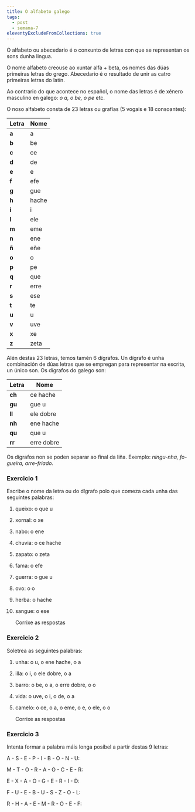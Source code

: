 ```yaml
---
title: O alfabeto galego
tags:
  - post
  - semana-7
eleventyExcludeFromCollections: true
---
```

O alfabeto ou abecedario é o conxunto de letras con que se representan os sons dunha lingua.

O nome alfabeto creouse ao xuntar alfa + beta, os nomes das dúas primeiras letras do grego. Abecedario é o resultado de unir as catro primeiras letras do latín. 

Ao contrario do que acontece no español, o nome das letras é de xénero masculino en galego: *o a, o be, o pe* etc. 

O noso alfabeto consta de 23 letras ou grafías (5 vogais e 18 consoantes):

| Letra | Nome  |
| ----- | ----- |
| **a** | a     |
| **b** | be    |
| **c** | ce    |
| **d** | de    |
| **e** | e     |
| **f** | efe   |
| **g** | gue   |
| **h** | hache |
| **i** | i     |
| **l** | ele   |
| **m** | eme   |
| **n** | ene   |
| **ñ** | eñe   |
| **o** | o     |
| **p** | pe    |
| **q** | que   |
| **r** | erre  |
| **s** | ese   |
| **t** | te    |
| **u** | u     |
| **v** | uve   |
| **x** | xe    |
| **z** | zeta  |

Alén destas 23 letras, temos tamén 6 dígrafos. Un dígrafo é unha combinación de dúas letras que se empregan para representar na escrita, un único son. Os dígrafos do galego son:

| Letra  | Nome       |
| ------ | ---------- |
| **ch** | ce hache   |
| **gu** | gue u      |
| **ll** | ele dobre  |
| **nh** | ene hache  |
| **qu** | que u      |
| **rr** | erre dobre |

Os dígrafos non se poden separar ao final da liña. Exemplo: *ningu-nha, fo-gueira, arre-friado.*

### Exercicio 1

Escribe o nome da letra ou do dígrafo polo que comeza cada unha das seguintes palabras:

1. queixo:  o <e-answer>que u</e-answer> 
2. xornal: o <e-answer>xe</e-answer> 
3. nabo: o <e-answer>ene</e-answer> 
4. chuvia: o <e-answer>ce hache</e-answer> 
5. zapato: o <e-answer>zeta</e-answer> 
6. fama: o <e-answer>efe</e-answer> 
7. guerra: o <e-answer>gue u</e-answer>
8. ovo: o <e-answer>o</e-answer>
9. herba: o <e-answer>hache</e-answer>
10. sangue: o <e-answer>ese</e-answer>

    <e-validate>Corrixe as respostas</e-validate>

### Exercicio 2

Soletrea as seguintes palabras:

1. unha: o <e-answer>u</e-answer>, o <e-answer>ene hache</e-answer>, o <e-answer>a</e-answer>
2. illa: o <e-answer>i</e-answer>, o <e-answer>ele dobre</e-answer>, o <e-answer>a</e-answer>  
3. barro: o <e-answer>be</e-answer>, o <e-answer>a</e-answer>, o <e-answer>erre dobre</e-answer>, o <e-answer>o</e-answer>
4. vida: o <e-answer>uve</e-answer>, o <e-answer>i</e-answer>, o <e-answer>de</e-answer>, o <e-answer>a</e-answer>   
5. camelo: o <e-answer>ce</e-answer>, o <e-answer>a</e-answer>, o <e-answer>eme</e-answer>, o <e-answer>e</e-answer>, o <e-answer>ele</e-answer>, o <e-answer>o</e-answer>

   <e-validate>Corrixe as respostas</e-validate>

### Exercicio 3

Intenta formar a palabra máis longa posíbel a partir destas 9 letras: 

A - S - E - P - I - B - O - N - U: 

M - T - O - R - A - O - C - E - R: 

E - X - A - O - G - E - R - I - D:

F - U - E - B - U - S - Z - O - L:

R - H - A - E - M - R - O - E - F: